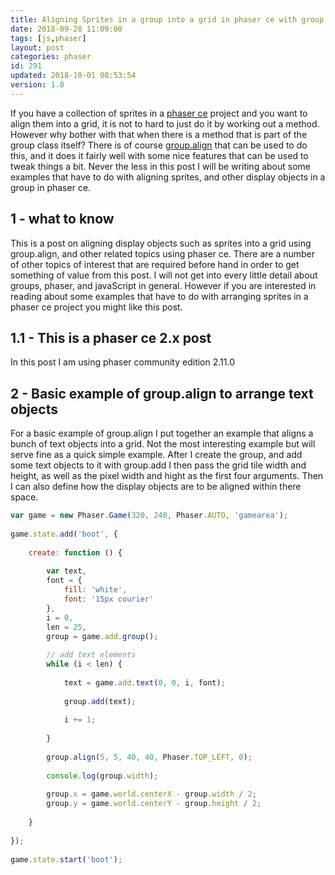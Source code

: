 ```yaml
---
title: Aligning Sprites in a group into a grid in phaser ce with group.align
date: 2018-09-28 11:09:00
tags: [js,phaser]
layout: post
categories: phaser
id: 291
updated: 2018-10-01 08:53:54
version: 1.8
---
```


If you have a collection of sprites in a [phaser ce](https://photonstorm.github.io/phaser-ce/index.html) project and you want to align them into a grid, it is not to hard to just do it by working out a method. However why bother with that when there is a method that is part of the group class itself? There is of course [group.align](https://photonstorm.github.io/phaser-ce/Phaser.Group.html#align) that can be used to do this, and it does it fairly well with some nice features that can be used to tweak things a bit. Never the less in this post I will be writing about some examples that have to do with aligning sprites, and other display objects in a group in phaser ce.

<!-- more -->

## 1 - what to know

This is a post on aligning display objects such as sprites into a grid using group.align, and other related topics using phaser ce. There are a number of other topics of interest that are required before hand in order to get something of value from this post. I will not get into every little detail about groups, phaser, and javaScript in general. However if you are interested in reading about some examples that have to do with arranging sprites in a phaser ce project you might like this post.

## 1.1 - This is a phaser ce 2.x post

In this post I am using phaser community edition 2.11.0

## 2 - Basic example of group.align to arrange text objects

For a basic example of group.align I put together an example that aligns a bunch of text objects into a grid. Not the most interesting example but will serve fine as a quick simple example. After I create the group, and add some text objects to it with group.add I then pass the grid tile width and height, as well as the pixel width and hight as the first four arguments. Then I can also define how the display objects are to be aligned within there space.

```js
var game = new Phaser.Game(320, 240, Phaser.AUTO, 'gamearea');
 
game.state.add('boot', {
 
    create: function () {
 
        var text,
        font = {
            fill: 'white',
            font: '15px courier'
        },
        i = 0,
        len = 25,
        group = game.add.group();
 
        // add text elements
        while (i < len) {
 
            text = game.add.text(0, 0, i, font);
 
            group.add(text);
 
            i += 1;
 
        }
 
        group.align(5, 5, 40, 40, Phaser.TOP_LEFT, 0);
 
        console.log(group.width);
 
        group.x = game.world.centerX - group.width / 2;
        group.y = game.world.centerY - group.height / 2;
 
    }
 
});
 
game.state.start('boot');
```